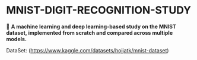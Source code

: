 # MNIST-DIGIT-RECOGNITION-STUDY

📌 **A machine learning and deep learning-based study on the MNIST dataset, implemented from scratch and compared across multiple models.** 

DataSet: (https://www.kaggle.com/datasets/hojjatk/mnist-dataset)
